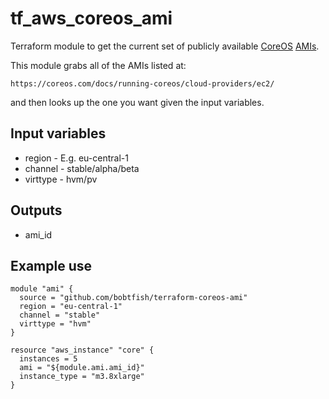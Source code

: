 tf_aws_coreos_ami
=================

Terraform module to get the current set of publicly available [CoreOS](https://coreos.com/) [AMIs](https://coreos.com/docs/running-coreos/cloud-providers/ec2/).

This module grabs all of the AMIs listed at:

    https://coreos.com/docs/running-coreos/cloud-providers/ec2/

and then looks up the one you want given the input variables.

## Input variables

  * region - E.g. eu-central-1
  * channel - stable/alpha/beta 
  * virttype - hvm/pv

## Outputs

  * ami_id

## Example use

    module "ami" {
      source = "github.com/bobtfish/terraform-coreos-ami"
      region = "eu-central-1"
      channel = "stable"
      virttype = "hvm"
    }

    resource "aws_instance" "core" {
      instances = 5
      ami = "${module.ami.ami_id}"
      instance_type = "m3.8xlarge"
    }

